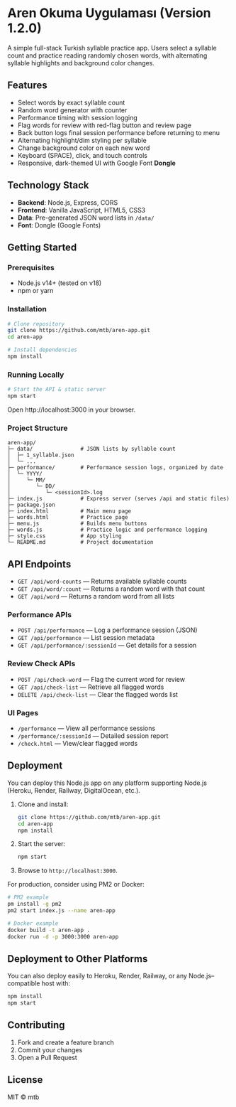 # Aren Okuma Uygulaması (Version 1.2.0)

A simple full-stack Turkish syllable practice app. Users select a syllable count and practice reading randomly chosen words, with alternating syllable highlights and background color changes.

## Features

 - Select words by exact syllable count
 - Random word generator with counter
 - Performance timing with session logging
 - Flag words for review with red-flag button and review page
 - Back button logs final session performance before returning to menu
- Alternating highlight/dim styling per syllable
- Change background color on each new word
- Keyboard (SPACE), click, and touch controls
- Responsive, dark-themed UI with Google Font **Dongle**

## Technology Stack

- **Backend**: Node.js, Express, CORS
- **Frontend**: Vanilla JavaScript, HTML5, CSS3
- **Data**: Pre-generated JSON word lists in `/data/`
- **Font**: Dongle (Google Fonts)

## Getting Started

### Prerequisites

- Node.js v14+ (tested on v18)
- npm or yarn

### Installation

```bash
# Clone repository
git clone https://github.com/mtb/aren-app.git
cd aren-app

# Install dependencies
npm install
```

### Running Locally

```bash
# Start the API & static server
npm start
```

Open http://localhost:3000 in your browser.

### Project Structure

```
aren-app/
├─ data/               # JSON lists by syllable count
│  ├─ 1_syllable.json
│  └─ ...
├─ performance/        # Performance session logs, organized by date
│  └─ YYYY/
│     └─ MM/
│        └─ DD/
│           └─ <sessionId>.log
├─ index.js            # Express server (serves /api and static files)
├─ package.json
├─ index.html          # Main menu page
├─ words.html          # Practice page
├─ menu.js             # Builds menu buttons
├─ words.js            # Practice logic and performance logging
├─ style.css           # App styling
└─ README.md           # Project documentation
```

## API Endpoints

- `GET /api/word-counts` — Returns available syllable counts
- `GET /api/word/:count` — Returns a random word with that count
 - `GET /api/word` — Returns a random word from all lists

### Performance APIs
- `POST /api/performance` — Log a performance session (JSON)
- `GET /api/performance` — List session metadata
- `GET /api/performance/:sessionId` — Get details for a session

### Review Check APIs
- `POST /api/check-word` — Flag the current word for review
- `GET /api/check-list` — Retrieve all flagged words
- `DELETE /api/check-list` — Clear the flagged words list

### UI Pages
- `/performance` — View all performance sessions
- `/performance/:sessionId` — Detailed session report
- `/check.html` — View/clear flagged words

## Deployment

You can deploy this Node.js app on any platform supporting Node.js (Heroku, Render, Railway, DigitalOcean, etc.).

1. Clone and install:
   ```bash
   git clone https://github.com/mtb/aren-app.git
   cd aren-app
   npm install
   ```
2. Start the server:
   ```bash
   npm start
   ```
3. Browse to `http://localhost:3000`.

For production, consider using PM2 or Docker:
```bash
# PM2 example
pm install -g pm2
pm2 start index.js --name aren-app

# Docker example
docker build -t aren-app .
docker run -d -p 3000:3000 aren-app
```

## Deployment to Other Platforms

You can also deploy easily to Heroku, Render, Railway, or any Node.js–compatible host with:

```bash
npm install
npm start
```

## Contributing

1. Fork and create a feature branch
2. Commit your changes
3. Open a Pull Request

## License

MIT © mtb
